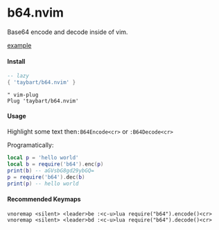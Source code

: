 # b64.nvim

Base64 encode and decode inside of vim.

[example](https://user-images.githubusercontent.com/3513897/131199698-4001809a-bbf3-45cc-a8c4-7742483ff632.mp4)


#### Install

```lua
-- lazy
{ 'taybart/b64.nvim' }
```

```vim
" vim-plug
Plug 'taybart/b64.nvim'
```

#### Usage

Highlight some text then`:B64Encode<cr>` or `:B64Decode<cr>`

Programatically:

```lua
local p = 'hello world'
local b = require('b64').enc(p)
print(b) -- aGVsbG8gd29ybGQ=
p = require('b64').dec(b)
print(p) -- hello world
```


#### Recommended Keymaps

```vim
vnoremap <silent> <leader>be :<c-u>lua require("b64").encode()<cr>
vnoremap <silent> <leader>bd :<c-u>lua require("b64").decode()<cr>
```
